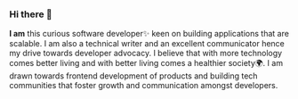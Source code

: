 ### Hi there 👋


**I am** this curious software developer✨ keen on building applications that are scalable. I am also a technical writer and an excellent communicator hence my drive towards developer advocacy. I believe that with more technology comes better living and with better living comes a healthier society🌍. I am drawn towards frontend development of products and building tech communities that foster growth and communication amongst developers.



